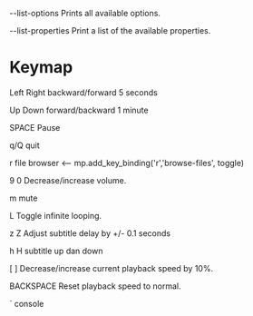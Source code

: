 --list-options
Prints all available options.

--list-properties
Print a list of the available properties.


# Keymap
Left   Right   backward/forward 5 seconds

Up     Down    forward/backward 1 minute

SPACE Pause 

q/Q  quit 
 
r  file browser <-- mp.add_key_binding('r','browse-files', toggle)

9 0 Decrease/increase volume.

m  mute

L Toggle infinite looping.

z Z Adjust subtitle delay by +/- 0.1 seconds

h H subtitle up dan down

[ ] Decrease/increase current playback speed by 10%.

BACKSPACE Reset playback speed to normal.

` console